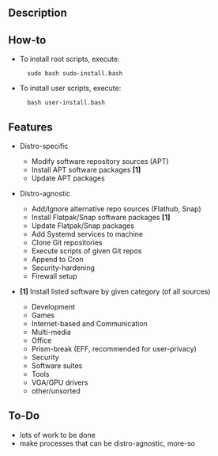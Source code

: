 ## Description

## How-to
* To install root scripts, execute:

        sudo bash sudo-install.bash

* To install user scripts, execute:

        bash user-install.bash

## Features
* Distro-specific
    * Modify software repository sources (APT)
    * Install APT software packages **[1]**
    * Update APT packages

* Distro-agnostic
    * Add/Ignore alternative repo sources (Flathub, Snap)
    * Install Flatpak/Snap software packages **[1]**
    * Update Flatpak/Snap packages
    * Add Systemd services to machine
    * Clone Git repositories
    * Execute scripts of given Git repos
    * Append to Cron
    * Security-hardening
    * Firewall setup

* **[1]** Install listed software by given category (of all sources)
    * Development
    * Games
    * Internet-based and Communication
    * Multi-media
    * Office
    * Prism-break (EFF, recommended for user-privacy)
    * Security
    * Software suites
    * Tools
    * VGA/GPU drivers
    * other/unsorted

## To-Do
* lots of work to be done
* make processes that can be distro-agnostic, more-so